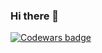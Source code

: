 ### Hi there 👋
[![Codewars badge](https://www.codewars.com/users/R-Oscar/badges/large)](https://www.codewars.com/users/R-Oscar)
<!--
**R-Oscar/R-Oscar** is a ✨ _special_ ✨ repository because its `README.md` (this file) appears on your GitHub profile.

Here are some ideas to get you started:

- 🔭 I’m currently working on ...
- 🌱 I’m currently learning ...
- 👯 I’m looking to collaborate on ...
- 🤔 I’m looking for help with ...
- 💬 Ask me about ...
- 📫 How to reach me: ...
- 😄 Pronouns: ...
- ⚡ Fun fact: ...
-->
